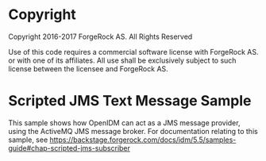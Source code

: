 Copyright
=============
Copyright 2016-2017 ForgeRock AS. All Rights Reserved

Use of this code requires a commercial software license with ForgeRock AS.
or with one of its affiliates. All use shall be exclusively subject
to such license between the licensee and ForgeRock AS.
     
Scripted JMS Text Message Sample
================================

This sample shows how OpenIDM can act as a JMS message provider, using the ActiveMQ JMS message broker.
For documentation relating to this sample, see
https://backstage.forgerock.com/docs/idm/5.5/samples-guide#chap-scripted-jms-subscriber
